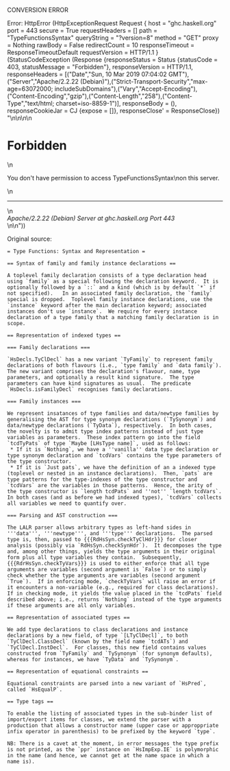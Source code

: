 CONVERSION ERROR

Error: HttpError (HttpExceptionRequest Request {
  host                 = "ghc.haskell.org"
  port                 = 443
  secure               = True
  requestHeaders       = []
  path                 = "TypeFunctionsSyntax"
  queryString          = "?version=8"
  method               = "GET"
  proxy                = Nothing
  rawBody              = False
  redirectCount        = 10
  responseTimeout      = ResponseTimeoutDefault
  requestVersion       = HTTP/1.1
}
 (StatusCodeException (Response {responseStatus = Status {statusCode = 403, statusMessage = "Forbidden"}, responseVersion = HTTP/1.1, responseHeaders = [("Date","Sun, 10 Mar 2019 07:04:02 GMT"),("Server","Apache/2.2.22 (Debian)"),("Strict-Transport-Security","max-age=63072000; includeSubDomains"),("Vary","Accept-Encoding"),("Content-Encoding","gzip"),("Content-Length","258"),("Content-Type","text/html; charset=iso-8859-1")], responseBody = (), responseCookieJar = CJ {expose = []}, responseClose' = ResponseClose}) "<!DOCTYPE HTML PUBLIC \"-//IETF//DTD HTML 2.0//EN\">\n<html><head>\n<title>403 Forbidden</title>\n</head><body>\n<h1>Forbidden</h1>\n<p>You don't have permission to access TypeFunctionsSyntax\non this server.</p>\n<hr>\n<address>Apache/2.2.22 (Debian) Server at ghc.haskell.org Port 443</address>\n</body></html>\n"))

Original source:

```trac
= Type Functions: Syntax and Representation =

== Syntax of family and family instance declarations ==

A toplevel family declaration consists of a type declaration head using `family` as a special following the declaration keyword.  It is optionally followed by a `::` and a kind (which is by default `*` if not specified).   In an associated family declaration, the `family` special is dropped.  Toplevel family instance declarations, use the `instance` keyword after the main declaration keyword; associated instances don't use `instance`.  We require for every instance declaration of a type family that a matching family declaration is in scope.

== Representation of indexed types ==

=== Family declarations ===

`HsDecls.TyClDecl` has a new variant `TyFamily` to represent family declarations of both flavours (i.e., `type family` and `data family`).  The new variant comprises the declaration's flavour, name, type parameters, and optionally a result kind signature.  The type parameters can have kind signatures as usual.  The predicate `HsDecls.isFamilyDecl` recognises family declarations.

=== Family instances ===

We represent insatances of type families and data/newtype families by generalising the AST for type synonym declarations (`TySynonym`) and data/newtype declarations (`TyData`), respectively.  In both cases, the novelty is to admit type index patterns instead of just type variables as parameters.  These index pattern go into the field `tcdTyPats` of type `Maybe [LHsType name]`, used as follows:
 * If it is `Nothing`, we have a ''vanilla'' data type declaration or type synonym declaration and `tcdVars` contains the type parameters of the type constructor.
 * If it is `Just pats`, we have the definition of an a indexed type (toplevel or nested in an instance declarations).  Then, `pats` are type patterns for the type-indexes of the type constructor and `tcdVars` are the variables in those patterns.  Hence, the arity of the type constructor is `length tcdPats` and ''not'' `length tcdVars`.
In both cases (and as before we had indexed types), `tcdVars` collects all variables we need to quantify over.

=== Parsing and AST construction ===

The LALR parser allows arbitrary types as left-hand sides in '''data''', '''newtype''', and '''type''' declarations.  The parsed type is, then, passed to {{{RdHsSyn.checkTyClHdr}}} for closer analysis (possibly via `RdHsSyn.checkSynHdr`).  It decomposes the type and, among other things, yields the type arguments in their original form plus all type variables they contain.  Subsequently, {{{RdrHsSyn.checkTyVars}}} is used to either enforce that all type arguments are variables (second argument is `False`) or to simply check whether the type arguments are variables (second argument `True`).  If in enforcing mode, `checkTyVars` will raise an error if it encounters a non-variable (e.g., required for class declarations).  If in checking mode, it yields the value placed in the `tcdPats` field described above; i.e., returns `Nothing` instead of the type arguments if these arguments are all only variables.

== Representation of associated types ==

We add type declarations to class declarations and instance declarations by a new field, of type `[LTyClDecl]`, to both `TyClDecl.ClassDecl` (known by the field name `tcdATs`) and `TyClDecl.InstDecl`.  For classes, this new field contains values constructed from `TyFamily` and `TySynonym` (for synonym defaults), whereas for instances, we have `TyData` and `TySynonym`.  

== Representation of equational constraints ==

Equational constraints are parsed into a new variant of `HsPred`, called `HsEqualP`.

== Type tags ==

To enable the listing of associated types in the sub-binder list of import/export items for classes, we extend the parser with a production that allows a constructor name (upper case or approppriate infix operator in parenthesis) to be prefixed by the keyword `type`.  

NB: There is a cavet at the moment, in error messages the type prefix is not printed, as the `ppr` instance on `HsImpExp.IE` is polymorphic in the name (and hence, we cannot get at the name space in which a name is).

```

